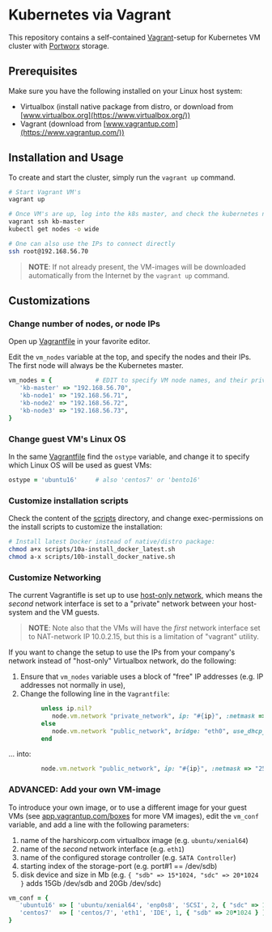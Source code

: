 # Kubernetes via Vagrant

This repository contains a self-contained [Vagrant](https://en.wikipedia.org/wiki/Vagrant_(software))-setup for Kubernetes VM cluster with [Portworx](https://portworx.com) storage.

## Prerequisites

Make sure you have the following installed on your Linux host system:

* Virtualbox (install native package from distro, or download from [www.virtualbox.org](https://www.virtualbox.org/))
* Vagrant (download from [www.vagrantup.com](https://www.vagrantup.com/))

## Installation and Usage

To create and start the cluster, simply run the `vagrant up` command.

```bash
# Start Vagrant VM's
vagrant up

# Once VM's are up, log into the k8s master, and check the kubernetes nodes
vagrant ssh kb-master
kubectl get nodes -o wide

# One can also use the IPs to connect directly
ssh root@192.168.56.70
```

> **NOTE**: If not already present, the VM-images will be downloaded automatically from the Internet by the `vagrant up` command.

## Customizations

### Change number of nodes, or node IPs

Open up [Vagrantfile](Vagrantfile) in your favorite editor.

Edit the `vm_nodes` variable at the top, and specify the nodes and their IPs.  The first node will always be the Kubernetes master.

```ruby
vm_nodes = {            # EDIT to specify VM node names, and their private IP (vboxnet#)
   'kb-master' => "192.168.56.70",
   'kb-node1' => "192.168.56.71",
   'kb-node2' => "192.168.56.72",
   'kb-node3' => "192.168.56.73",
}
```

### Change guest VM's Linux OS

In the same [Vagrantfile](Vagrantfile) find the `ostype` variable, and change it to specify which Linux OS will be used as guest VMs:

```ruby
ostype = 'ubuntu16'     # also 'centos7' or 'bento16'
```

### Customize installation scripts

Check the content of the [scripts](scripts) directory, and change exec-permissions on the install scripts to customize the installation:

```bash
# Install latest Docker instead of native/distro package:
chmod a+x scripts/10a-install_docker_latest.sh
chmod a-x scripts/10b-install_docker_native.sh
```

### Customize Networking

The current Vagrantifle is set up to use [host-only network](https://www.virtualbox.org/manual/ch07.html#network_hostonly),
which means the _second_ network interface is set to a "private" network between your host-system and the VM guests.

> **NOTE**: Note also that the VMs will have the _first_ network interface set to NAT-network IP 10.0.2.15, but this is a limitation of "vagrant" utility.

If you want to change the setup to use the IPs from your company's network instead of "host-only" Virtualbox network, do the following:

1. Ensure that `vm_nodes` variable uses a block of "free" IP addresses (e.g. IP addresses not normally in use),
2. Change the following line in the `Vagrantfile`:

```ruby
         unless ip.nil?
            node.vm.network "private_network", ip: "#{ip}", :netmask => "255.255.255.0"
         else
            node.vm.network "public_network", bridge: "eth0", use_dhcp_assigned_default_route: true
         end
```

... into:

```ruby
         node.vm.network "public_network", ip: "#{ip}", :netmask => "255.255.255.0"
```


### ADVANCED: Add your own VM-image

To introduce your own image, or to use a different image for your guest VMs (see [app.vagrantup.com/boxes](https://app.vagrantup.com/boxes/search?provider=virtualbox) for more VM images), edit the `vm_conf` variable, and add a line with the following parameters:

1. name of the harshicorp.com virtualbox image (e.g. `ubuntu/xenial64`)
2. name of the _second_ network interface (e.g. `eth1`)
3. name of the configured storage controller (e.g. `SATA Controller`)
4. starting index of the storage-port (e.g. port#1 == /dev/sdb)
5. disk device and size in Mb (e.g. `{ "sdb" => 15*1024, "sdc" => 20*1024 }` adds 15Gb /dev/sdb and 20Gb /dev/sdc)

```ruby
vm_conf = {
   'ubuntu16' => [ 'ubuntu/xenial64', 'enp0s8', 'SCSI', 2, { "sdc" => 15*1024, "sdd" => 20*1024 } ],
   'centos7'  => [ 'centos/7', 'eth1', 'IDE', 1, { "sdb" => 20*1024 } ],
}
```
